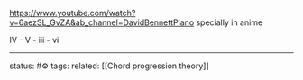 
https://www.youtube.com/watch?v=6aezSL_GvZA&ab_channel=DavidBennettPiano
specially in anime

IV - V - iii - vi

---
status: #⚙️ 
tags: 
related: [[Chord progression theory]]
